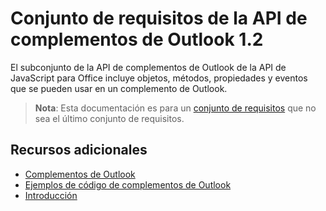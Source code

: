  

# Conjunto de requisitos de la API de complementos de Outlook 1.2

El subconjunto de la API de complementos de Outlook de la API de JavaScript para Office incluye objetos, métodos, propiedades y eventos que se pueden usar en un complemento de Outlook.

> **Nota**: Esta documentación es para un [conjunto de requisitos](tutorial-api-requirement-sets.md) que no sea el último conjunto de requisitos. 

## Recursos adicionales

- [Complementos de Outlook](../../docs/outlook/outlook-add-ins.md)
- [Ejemplos de código de complementos de Outlook](https://dev.outlook.com/MailAppsGettingStarted/Samples)
- [Introducción](https://dev.outlook.com/MailAppsGettingStarted/GetStarted)
